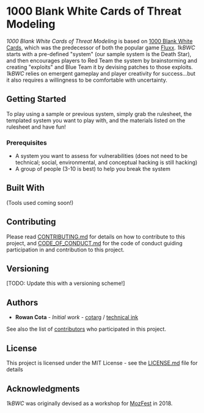 # 1000 Blank White Cards of Threat Modeling

_1000 Blank White Cards of Threat Modeling_ is based on [1000 Blank White Cards](https://boardgamegeek.com/boardgame/4550/1000-blank-white-cards), which was the predecessor of both the popular game [Fluxx](http://www.fluxxgames.com/#fluxx5). _1kBWC_ starts with a pre-defined "system" (our sample system is the Death Star), and then encourages players to Red Team the system by brainstorming and creating "exploits" and Blue Team it by devising patches to those exploits. _1kBWC_ relies on emergent gameplay and player creativity for success...but it also requires a willingness to be comfortable with uncertainty.

## Getting Started

To play using a sample or previous system, simply grab the rulesheet, the templated system you want to play with, and the materials listed on the rulesheet and have fun!

### Prerequisites

* A system you want to assess for vulnerabilities (does not need to be technical; social, environmental, and conceptual hacking is still hacking)
* A group of people (3-10 is best) to help you break the system

## Built With

(Tools used coming soon!)

## Contributing

Please read [CONTRIBUTING.md](https://github.com/cotarg/congenial-carnival/blob/main/CONTRIBUTING) for details on how to contribute to this project, and [CODE_OF_CONDUCT.md](https://github.com/cotarg/congenial-carnival/blob/main/CODE_OF_CONDUCT.md) for the code of conduct guiding participation in and contribution to this project.

## Versioning

[TODO: Update this with a versioning scheme!]

## Authors

* **Rowan Cota** - _Initial work_ - [cotarg](https://github.com/cotarg) / [technical ink](https://technical.ink)

See also the list of [contributors](https://github.com/your/project/contributors) who participated in this project.

## License

This project is licensed under the MIT License - see the [LICENSE.md](LICENSE.md) file for details

## Acknowledgments

_1kBWC_ was originally devised as a workshop for [MozFest](https://mozillafestival.org/) in 2018.

